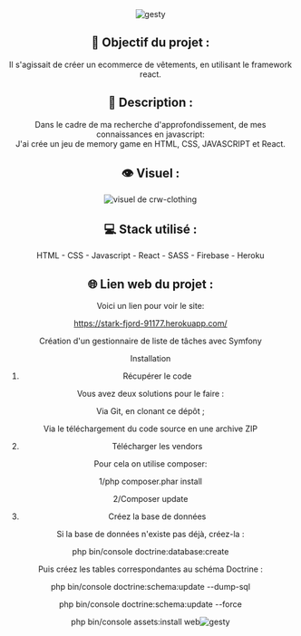 <div align=center><img src="https://user-images.githubusercontent.com/27373255/145893788-f84cb1cf-492d-40cc-a805-b43bd404b909.png" alt="gesty"/></div>
<h2 align=center>🎯 Objectif du projet :</h2>
<p align=center>Il s'agissait de créer un ecommerce de vêtements, en utilisant le framework react.</p>

<h2 align=center>📝 Description :</h2>

<p align=center>Dans le cadre de ma recherche d'approfondissement, de mes connaissances en javascript:</br>
J'ai crée un jeu de memory game en HTML, CSS, JAVASCRIPT et React.</br>
</p>

<h2 align=center>👁️ Visuel :</h2>
<div align=center><img src="https://user-images.githubusercontent.com/27373255/143657478-faef4154-0137-4b64-80fd-f909c178a2a8.png" alt="visuel de crw-clothing"</div>

<h2 align=center>💻 Stack utilisé :</h2>

<p align=center>HTML - CSS - Javascript - React - SASS - Firebase - Heroku</p>

<h2 align=center>🌐 Lien web du projet :</h2>

<p align=center>Voici un lien pour voir le site:

  <a title="https://stark-fjord-91177.herokuapp.com/" role="link" target="_blank" class="text-bold" rel="noopener noreferrer" href="https://stark-fjord-91177.herokuapp.com/">https://stark-fjord-91177.herokuapp.com/</a></p>


Création d'un gestionnaire de liste de tâches avec Symfony

Installation
1. Récupérer le code

Vous avez deux solutions pour le faire :

Via Git, en clonant ce dépôt ;

Via le téléchargement du code source en une archive ZIP

2. Télécharger les vendors

Pour cela on utilise composer:

1/php composer.phar install

2/Composer update

3. Créez la base de données

Si la base de données n'existe pas déjà, créez-la :

php bin/console doctrine:database:create

Puis créez les tables correspondantes au schéma Doctrine :

php bin/console doctrine:schema:update --dump-sql

php bin/console doctrine:schema:update --force



php bin/console assets:install web![gesty]()
